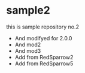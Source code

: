 # sample2
this is sample repository no.2
- And modifyed for 2.0.0
- And mod2
- And mod3
- Add from RedSparrow2
- Add from RedSparrow5
